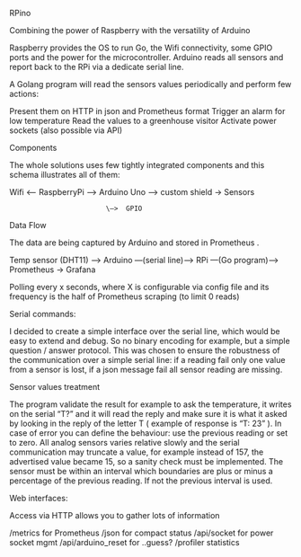 RPino

Combining the power of Raspberry with the versatility of Arduino

Raspberry provides the OS to run Go, the Wifi connectivity, some GPIO ports and the power for the microcontroller. Arduino reads all sensors and report back to the RPi via a dedicate serial line.

A Golang program will read the sensors values periodically and perform few actions:

Present them on HTTP in json and Prometheus format
Trigger an alarm for low temperature
Read the values to a greenhouse visitor 
Activate power sockets (also possible via API) 


Components

The whole solutions uses few tightly integrated components and this schema illustrates all of them:

Wifi  <— RaspberryPi -->  Arduino Uno —>  custom shield -> Sensors


                            \—>  GPIO

Data Flow

The data are being captured by Arduino and stored in Prometheus .

 Temp sensor (DHT11) —>  Arduino —(serial line)—> RPi —(Go program)—>  Prometheus -> Grafana

Polling every x seconds, where X is configurable via config file and its frequency is the half of Prometheus scraping (to limit 0 reads)



Serial commands:

I decided to create a simple interface over the serial line, which would be easy to extend and debug. So no binary encoding for example, but a simple question / answer protocol. This was chosen to ensure the robustness of the communication over a simple serial line: if a reading fail only one value from a sensor is lost, if a json message fail all sensor reading are missing.

 

Sensor values treatment

The program validate the result for example to ask the temperature, it writes on the serial “T?” and it will read the reply and make sure it is what it asked by looking in the reply of the letter T ( example of response is “T: 23” ).
In case of error you can define the behaviour: use the previous reading or set to zero. 
All analog sensors varies relative slowly and the serial communication may truncate a value, for example instead of 157, the advertised value became 15, so a sanity check must be implemented.
The sensor must be within an interval which boundaries are plus or minus a percentage of the previous reading. If not the previous interval is used.


Web interfaces:

Access via HTTP allows you to gather lots of information

/metrics for Prometheus
/json for compact status
/api/socket for power socket mgmt
/api/arduino_reset for ..guess?
/profiler statistics

